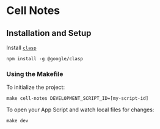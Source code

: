 # Cell Notes

## Installation and Setup

Install [`clasp`](https://github.com/google/clasp)

`npm install -g @google/clasp`

### Using the Makefile

To initialize the project:

`make cell-notes DEVELOPMENT_SCRIPT_ID=[my-script-id]`

To open your App Script and watch local files for changes:

`make dev`

